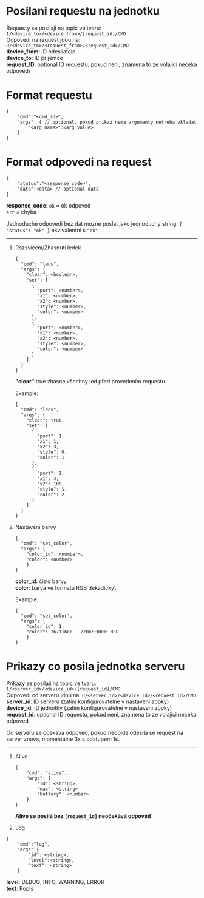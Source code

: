 # Posilani requestu na jednotku
Requesty se posilaji na topic ve tvaru: `I/<device_to>/<device_from>/[request_id]/CMD`\
Odpovedi na request jdou na: `O/<device_to>/<request_from>/<request_id>/CMD`\
**device_from**: ID odesilatele\
**device_to**: ID prijemce\
**request_ID**: optional ID requestu, pokud neni, znamena to ze volajici neceka odpoved\

# Format requestu
```jsonc
{
    "cmd":"<cmd_id>",
    "args": { // optional, pokud prikaz nema argumenty netreba vkladat
        "<arg_name>":<arg_value>
    }
}
```

# Format odpovedi na request
```jsonc
{
    "status":"<response_code>",
    "data":<data> // optional data
}
```
**response_code**:
`ok` = ok odpoved\
`err` = chyba

Jednoduche odpovedi bez dat mozne poslat jako jednoduchy string:
`{ "status": "ok" }` ekvivalentni s `"ok"`


---
1. Rozsvícení/Zhasnutí ledek
    ```jsonc
    {
      "cmd": "leds",
      "args": {
        "clear": <boolean>,
        "set": [
          {
            "port": <number>,
            "x1": <number>,
            "x2": <number>,
            "style": <number>,
            "color": <number>
          },
          {
            "port": <number>,
            "x1": <number>,
            "x2": <number>,
            "style": <number>,
            "color": <number>
          }
        ]
      }
    }
    ```
    **"clear"**:true zhasne všechny led před provedením requestu
    
    Example:    
    ```jsonc
    {
      "cmd": "leds",
      "args": {
        "clear": true,
        "set": [
          {
            "port": 1,
            "x1": 1,
            "x2": 3,
            "style": 0,
            "color": 1
          },
          {
            "port": 1,
            "x1": 4,
            "x2": 100,
            "style": 1,
            "color": 2
          }
        ]
      }
    }
    ```

2. Nastaveni barvy
    ```jsonc
    {
      "cmd": "set_color",
      "args": {
        "color_id": <number>,
        "color": <number>
        }
    }
    ```
    **color_id**: číslo barvy\
    **color**: barva ve formatu RGB dekadicky\
   
    Example:    
    ```jsonc
    {
      "cmd": "set_color",
      "args": {
        "color_id": 1,
        "color": 16711680   //0xFF0000 RED
        }
    }
    ```
# Prikazy co posila jednotka serveru
Prikazy se posilaji na topic ve tvaru: `I/<server_id>/<device_id>/[request_id]/CMD`\
Odpovedi od serveru jdou na: `O/<server_id>/<device_id>/<request_id>/CMD`\
**server_id**: ID serveru (zatim konfigurovatelne v nastaveni appky)\
**device_id**: ID jednotky (zatim konfigurovatelne v nastaveni appky)\
**request_id**: optional ID requestu, pokud neni, znamena to ze volajici neceka odpoved

Od serveru se ocekava odpoved, pokud nedojde odesila se request na server znova, momentalne 3x s odstupem 1s.

---
1. Alive
    ```jsonc
    {
        "cmd": "alive",
        "args": {
            "id": <string>,
            "mac": <string>
            "battery": <number>
        }
    }
    ```
    **Alive se posílá bez `[request_id]` neočekává odpověď**
    
2. Log
```jsonc
{
    "cmd":"log",
    "args":{
        "id": <string>,
        "level":<string>,
        "text": <string>
    }
```
**level**: DEBUG, INFO, WARNING, ERROR\
**text**: Popis
